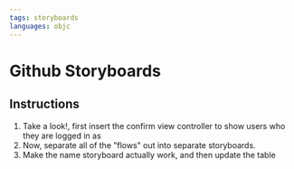 ```yaml
---
tags: storyboards
languages: objc
---
```


# Github Storyboards

## Instructions

  1. Take a look!, first insert the confirm view controller to show users who they are logged in as
  2. Now, separate all of the "flows" out into separate storyboards.
  3. Make the name storyboard actually work, and then update the table

